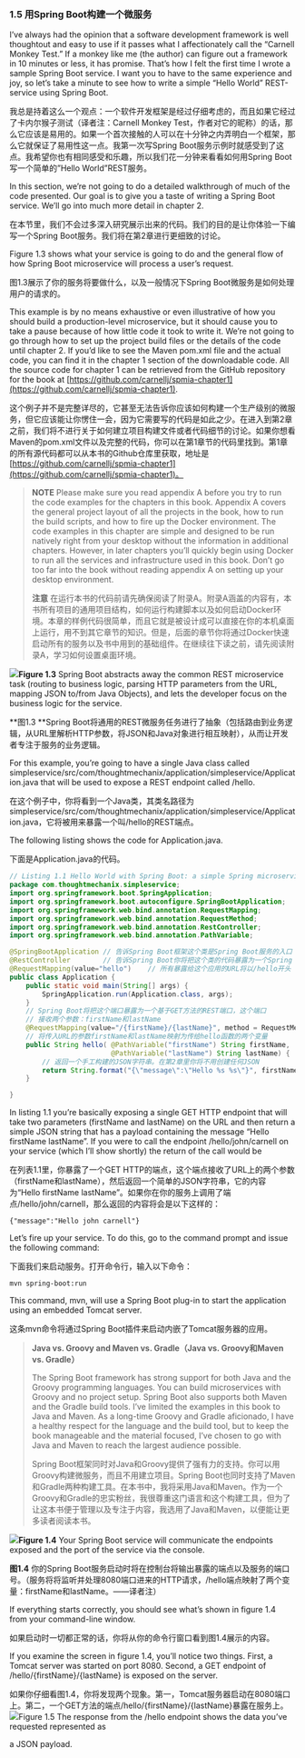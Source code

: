 ### 1.5 用Spring Boot构建一个微服务

I’ve always had the opinion that a software development framework is well thoughtout and easy to use if it passes what I affectionately call the “Carnell Monkey Test.” If a monkey like me \(the author\) can figure out a framework in 10 minutes or less, it has promise. That’s how I felt the first time I wrote a sample Spring Boot service. I want you to have to the same experience and joy, so let’s take a minute to see how to write a simple “Hello World” REST-service using Spring Boot.

我总是持着这么一个观点：一个软件开发框架是经过仔细考虑的，而且如果它经过了卡内尔猴子测试（译者注：Carnell Monkey Test，作者对它的昵称）的话，那么它应该是易用的。如果一个首次接触的人可以在十分钟之内弄明白一个框架，那么它就保证了易用性这一点。我第一次写Spring Boot服务示例时就感受到了这点。我希望你也有相同感受和乐趣，所以我们花一分钟来看看如何用Spring Boot写一个简单的”Hello World”REST服务。

In this section, we’re not going to do a detailed walkthrough of much of the code presented. Our goal is to give you a taste of writing a Spring Boot service. We’ll go into much more detail in chapter 2.

在本节里，我们不会过多深入研究展示出来的代码。我们的目的是让你体验一下编写一个Spring Boot服务。我们将在第2章进行更细致的讨论。

Figure 1.3 shows what your service is going to do and the general flow of how Spring Boot microservice will process a user’s request.

图1.3展示了你的服务将要做什么，以及一般情况下Spring Boot微服务是如何处理用户的请求的。

This example is by no means exhaustive or even illustrative of how you should build a production-level microservice, but it should cause you to take a pause because of how little code it took to write it. We’re not going to go through how to set up the project build files or the details of the code until chapter 2. If you’d like to see the Maven pom.xml file and the actual code, you can find it in the chapter 1 section of the downloadable code. All the source code for chapter 1 can be retrieved from the GitHub repository for the book at [https://github.com/carnellj/spmia-chapter1](https://github.com/carnellj/spmia-chapter1).

这个例子并不是完整详尽的，它甚至无法告诉你应该如何构建一个生产级别的微服务，但它应该能让你愣住一会，因为它需要写的代码是如此之少。在进入到第2章之前，我们将不进行关于如何建立项目构建文件或者代码细节的讨论。如果你想看Maven的pom.xml文件以及完整的代码，你可以在第1章节的代码里找到。第1章的所有源代码都可以从本书的Github仓库里获取，地址是[https://github.com/carnellj/spmia-chapter1](https://github.com/carnellj/spmia-chapter1)。

> **NOTE** Please make sure you read appendix A before you try to run the code examples for the chapters in this book. Appendix A covers the general project layout of all the projects in the book, how to run the build scripts, and how to fire up the Docker environment. The code examples in this chapter are simple and designed to be run natively right from your desktop without the information in additional chapters. However, in later chapters you’ll quickly begin using Docker to run all the services and infrastructure used in this book. Don’t go too far into the book without reading appendix A on setting up your desktop environment.
>
> **注意** 在运行本书的代码前请先确保阅读了附录A。附录A涵盖的内容有，本书所有项目的通用项目结构，如何运行构建脚本以及如何启动Docker环境。本章的样例代码很简单，而且它就是被设计成可以直接在你的本机桌面上运行，用不到其它章节的知识。但是，后面的章节你将通过Docker快速启动所有的服务以及书中用到的基础组件。在继续往下读之前，请先阅读附录A，学习如何设置桌面环境。

![](/assets/figure1.3.png)**Figure 1.3** Spring Boot abstracts away the common REST microservice task \(routing to business logic, parsing HTTP parameters from the URL, mapping JSON to/from Java Objects\), and lets the developer focus on the business logic for the service.

**图1.3 **Spring Boot将通用的REST微服务任务进行了抽象（包括路由到业务逻辑，从URL里解析HTTP参数，将JSON和Java对象进行相互映射），从而让开发者专注于服务的业务逻辑。

For this example, you’re going to have a single Java class called simpleservice/src/com/thoughtmechanix/application/simpleservice/Application.java that will be used to expose a REST endpoint called /hello.

在这个例子中，你将看到一个Java类，其类名路径为simpleservice/src/com/thoughtmechanix/application/simpleservice/Application.java，它将被用来暴露一个叫/hello的REST端点。

The following listing shows the code for Application.java.

下面是Application.java的代码。

```java
// Listing 1.1 Hello World with Spring Boot: a simple Spring microservice
package com.thoughtmechanix.simpleservice;
import org.springframework.boot.SpringApplication;
import org.springframework.boot.autoconfigure.SpringBootApplication;
import org.springframework.web.bind.annotation.RequestMapping;
import org.springframework.web.bind.annotation.RequestMethod;
import org.springframework.web.bind.annotation.RestController;
import org.springframework.web.bind.annotation.PathVariable;

@SpringBootApplication // 告诉Spring Boot框架这个类是Spring Boot服务的入口
@RestController        // 告诉Spring Boot你将把这个类的代码暴露为一个Spring RestController类
@RequestMapping(value="hello")    // 所有暴露给这个应用的URL将以/hello开头
public class Application {
    public static void main(String[] args) {
        SpringApplication.run(Application.class, args);
    }
    // Spring Boot将把这个端口暴露为一个基于GET方法的REST端口，这个端口
    // 接收两个参数：firstName和lastName
    @RequestMapping(value="/{firstName}/{lastName}", method = RequestMethod.GET)
    // 将传入URL的参数firstName和lastName映射为传给hello函数的两个变量
    public String hello( @PathVariable("firstName") String firstName,
                         @PathVariable("lastName") String lastName) {
        // 返回一个手工构建的JSON字符串。在第2章里你将不用创建任何JSON                 
        return String.format("{\"message\":\"Hello %s %s\"}", firstName, lastName);
    }

}
```

In listing 1.1 you’re basically exposing a single GET HTTP endpoint that will take two parameters \(firstName and lastName\) on the URL and then return a simple JSON string that has a payload containing the message “Hello firstName lastName”. If you were to call the endpoint /hello/john/carnell on your service \(which I’ll show shortly\) the return of the call would be

在列表1.1里，你暴露了一个GET HTTP的端点，这个端点接收了URL上的两个参数（firstName和lastName），然后返回一个简单的JSON字符串，它的内容为“Hello firstName lastName”。如果你在你的服务上调用了端点/hello/john/carnell，那么返回的内容将会是以下这样的：

```
{"message":"Hello john carnell"}
```

Let’s fire up your service. To do this, go to the command prompt and issue the following command:

下面我们来启动服务。打开命令行，输入以下命令：

```
mvn spring-boot:run
```

This command, mvn, will use a Spring Boot plug-in to start the application using an embedded Tomcat server.

这条mvn命令将通过Spring Boot插件来启动内嵌了Tomcat服务器的应用。

> **Java vs. Groovy and Maven vs. Gradle（Java vs. Groovy和Maven vs. Gradle）**
>
> The Spring Boot framework has strong support for both Java and the Groovy programming languages. You can build microservices with Groovy and no project setup. Spring Boot also supports both Maven and the Gradle build tools. I’ve limited the examples in this book to Java and Maven. As a long-time Groovy and Gradle aficionado, I have a healthy respect for the language and the build tool, but to keep the book manageable and the material focused, I’ve chosen to go with Java and Maven to reach the largest audience possible.
>
> Spring  Boot框架同时对Java和Groovy提供了强有力的支持。你可以用Groovy构建微服务，而且不用建立项目。Spring Boot也同时支持了Maven和Gradle两种构建工具。在本书中，我将采用Java和Maven。作为一个Groovy和Gradle的忠实粉丝，我很尊重这门语言和这个构建工具，但为了让这本书便于管理以及专注于内容，我选用了Java和Maven，以便能让更多读者阅读本书。

![](/assets/figure1.4.png)**Figure 1.4** Your Spring Boot service will communicate the endpoints exposed and the port of the service via the console.

**图1.4** 你的Spring Boot服务启动时将在控制台将输出暴露的端点以及服务的端口号。（服务将将监听并处理8080端口进来的HTTP请求，/hello端点映射了两个变量：firstName和lastName。——译者注）

If everything starts correctly, you should see what’s shown in figure 1.4 from your command-line window.

如果启动时一切都正常的话，你将从你的命令行窗口看到图1.4展示的内容。

If you examine the screen in figure 1.4, you’ll notice two things. First, a Tomcat server was started on port 8080. Second, a GET endpoint of /hello/{firstName}/{lastName} is exposed on the server.

如果你仔细看图1.4，你将发现两个现象。第一，Tomcat服务器启动在8080端口上。第二，一个GET方法的端点/hello/{firstName}/{lastName}暴露在服务上。![](/assets/figure1.5.png)Figure 1.5 The response from the /hello endpoint shows the data you’ve requested represented as

a JSON payload.

